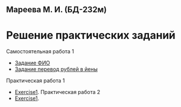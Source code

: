 ## Мареева М. И. (БД-232м)
# Решение практических заданий 
Самостоятельная работа 1
- [Задание ФИО](https://github.com/MareevaMI/PDA_SOL/blob/main/Задание_ФИО.ipynb)
- [Задание перевод рублей в йены](https://github.com/MareevaMI/PDA_SOL/blob/main/Задание_йены_в_рубли.ipynb)

Практическая работа 1
- [Exercise1](https://github.com/MareevaMI/PDA_SOL/blob/main/Exercise1.ipynb).
Практическая работа 2
- [Exercise1]().
